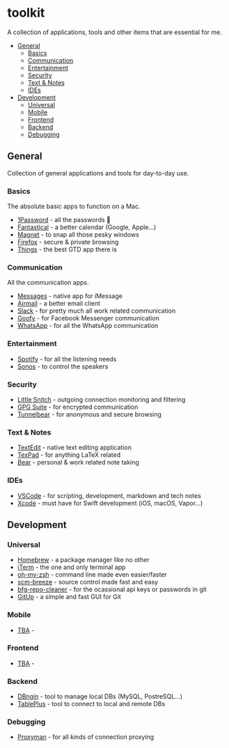 # toolkit <!-- omit in toc -->

A collection of applications, tools and other items that are essential for me.

- [General](#general)
  - [Basics](#basics)
  - [Communication](#communication)
  - [Entertainment](#entertainment)
  - [Security](#security)
  - [Text &amp; Notes](#text-amp-notes)
  - [IDEs](#ides)
- [Development](#development)
  - [Universal](#universal)
  - [Mobile](#mobile)
  - [Frontend](#frontend)
  - [Backend](#backend)
  - [Debugging](#debugging)

## General

Collection of general applications and tools for day-to-day use.

### Basics

The absolute basic apps to function on a Mac.

- [1Password]() - all the passwords 🤯
- [Fantastical]() - a better calendar (Google, Apple...)
- [Magnet]() - to snap all those pesky windows
- [Firefox]() - secure & private browsing
- [Things]() - the best GTD app there is

### Communication

All the communication apps.

- [Messages](#messages) - native app for iMessage
- [Airmail]() - a better email client
- [Slack]() - for pretty much all work related communication
- [Goofy]() - for Facebook Messenger communication
- [WhatsApp]() - for all the WhatsApp communication

### Entertainment

- [Spotify]() - for all the listening needs
- [Sonos]() - to control the speakers

### Security

- [Little Snitch]() - outgoing connection monitoring and filtering
- [GPG Suite](https://gpgtools.org/) - for encrypted communication
- [Tunnelbear]() - for anonymous and secure browsing

### Text & Notes

- [TextEdit]() - native text editing application
- [TexPad]() - for anything LaTeX related
- [Bear]() - personal & work related note taking

### IDEs

- [VSCode]() - for scripting, development, markdown and tech notes
- [Xcode]() - must have for Swift development (iOS, macOS, Vapor...)

## Development

### Universal

- [Homebrew](https://brew.sh) - a package manager like no other
- [iTerm]() - the one and only terminal app
- [oh-my-zsh]() - command line made even easier/faster
- [scm-breeze]() - source control made fast and easy
- [bfg-repo-cleaner]() - for the ocassional api keys or passwords in git
- [GitUp]() - a simple and fast GUI for Git 

### Mobile

- [TBA]() - 

### Frontend

- [TBA]() - 

### Backend

- [DBngin]() - tool to manage local DBs (MySQL, PostreSQL...)
- [TablePlus]() - tool to connect to local and remote DBs

### Debugging

- [Proxyman]() - for all kinds of connection proxying